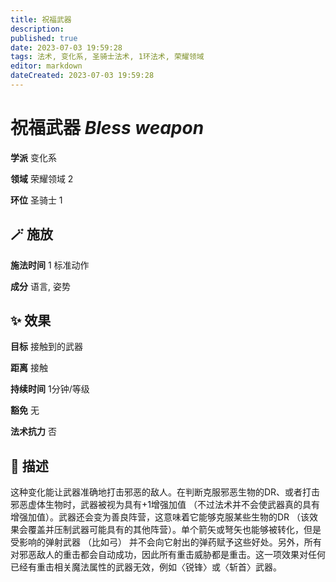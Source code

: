 ```yaml
---
title: 祝福武器
description: 
published: true
date: 2023-07-03 19:59:28
tags: 法术, 变化系, 圣骑士法术, 1环法术, 荣耀领域
editor: markdown
dateCreated: 2023-07-03 19:59:28
---
```


# **祝福武器** *Bless weapon*

**学派** 变化系 

**领域** 荣耀领域 2

**环位** 圣骑士 1

## 🪄 施放

**施法时间** 1 标准动作

**成分** 语言, 姿势

## ✨ 效果 

**目标** 接触到的武器 

**距离** 接触  

**持续时间** 1分钟/等级 

**豁免** 无

**法术抗力** 否

## 📖 描述

这种变化能让武器准确地打击邪恶的敌人。在判断克服邪恶生物的DR、或者打击邪恶虚体生物时，武器被视为具有+1增强加值 （不过法术并不会使武器真的具有增强加值）。武器还会变为善良阵营，这意味着它能够克服某些生物的DR （该效果会覆盖并压制武器可能具有的其他阵营）。单个箭矢或弩矢也能够被转化，但是受影响的弹射武器 （比如弓） 并不会向它射出的弹药赋予这些好处。另外，所有对邪恶敌人的重击都会自动成功，因此所有重击威胁都是重击。这一项效果对任何已经有重击相关魔法属性的武器无效，例如〈锐锋〉或〈斩首〉武器。
    
